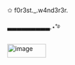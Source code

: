 
✩ f0r3st._.w4nd3r3r.

▃▃▃▃▃▃▃▃▃.⋆˚࿔


<img width="88" height="31" alt="image" src="https://github.com/user-attachments/assets/bedeae04-3993-4942-9a65-ced5cfb55963" />

